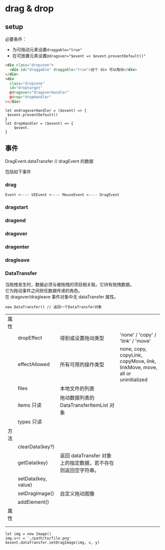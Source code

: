 # drag & drop

## setup

必要条件：

- 为可拖动元素设置`draggable="true"`
- 在可放置元素设置`@dragover="$event => $event.preventDefault()"`

```html
<div class="dropzone">
  <div id="draggable" draggable="true">这个 div 可以拖动</div>
</div>
<div
  class="dropzone"
  id="droptarget"
  @dragover="dragoverHandler"
  @drop="dropHandler"
></div>
```

```
let ondragoverHandler = ($event) => {
 $event.preventDefault()
}
let dropHandler = ($event) => {
    $event.
}
```

## 事件

DragEvent.dataTransfer // dragEvent 的数据

包括如下事件

### drag

```
Event <---- UIEvent <---- MouseEvent <---- DragEvent
```

### dragstart

### dragend

### dragover

### dragenter

### dragleave

### DataTransfer

当拖拽发生时，数据必须与被拖拽的项目相关联。它持有拖拽数据。  
它为拖动事件之间担任数据传递的角色。  
在 dragover/dragleave 事件对象中无 dataTransfer 属性。

```
new DataTransfer() // 返回一个DataTransfer对象
```

|      |                     |                                                              |                                                                            |
| ---- | ------------------- | ------------------------------------------------------------ | -------------------------------------------------------------------------- |
| 属性 |                     |                                                              |                                                                            |
|      | dropEffect          | 得到或设置拖动类型                                           | 'none' / 'copy' / 'link' / 'move'                                          |
|      | effectAllowed       | 所有可用的操作类型                                           | none, copy, copyLink, copyMove, link, linkMove, move, all or uninitialized |
|      | files               | 本地文件的列表                                               |                                                                            |
|      | items 只读          | 拖动数据列表的 DataTransferItemList 对象                     |                                                                            |
|      | types 只读          |                                                              |                                                                            |
| 方法 |                     |                                                              |                                                                            |
|      | clearData(key?)     |                                                              |                                                                            |
|      | getData(key)        | 返回 dataTransfer 对象上的指定数据，若不存在则返回空字符串。 |                                                                            |
|      | setData(key, value) |                                                              |                                                                            |
|      | setDragImage()      | 自定义拖动图像                                               |                                                                            |
|      | addElement()        |                                                              |                                                                            |
| 属性 |                     |                                                              |                                                                            |
|      |                     |                                                              |                                                                            |
|      |                     |                                                              |                                                                            |

```
let img = new Image()
img.src = './path/to/file.png'
$event.dataTransfer.setDragImage(img, x, y)

```
